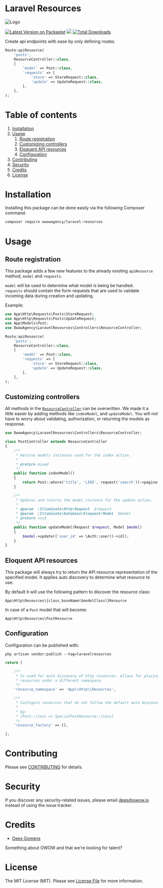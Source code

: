 # Laravel Resources

![Logo](https://i.imgur.com/5LjeSmD.png)

[![Latest Version on Packagist](https://img.shields.io/packagist/v/owowagency/laravel-resources.svg?style=flat-square)](https://packagist.org/packages/spatie/laravel-permission)
![](https://github.com/owowagency/package-name/workflows/Run%20Tests/badge.svg?branch=master)
[![Total Downloads](https://img.shields.io/packagist/dt/owowagency/laravel-resources.svg?style=flat-square)](https://packagist.org/packages/owowagency/laravel-resources)

Create api endpoints with ease by only defining routes.

```php
Route:apiResource(
    'posts',
    ResourceController::class,
    [
        'model' => Post::class,
        'requests' => [
            'store' => StoreRequest::class,
            'update' => UpdateRequest::class,
        ],
    ],
);
```

# Table of contents

1. [Installation](#installation)
2. [Usage](#usage)
    1. [Route registration](#route-registration)
    2. [Customizing controllers](#customizing-controllers)
    3. [Eloquent API resources](#eloquent-api-resources)
    4. [Configuration](#configuration)
3. [Contributing](#contributing)
4. [Security](#security)
5. [Credits](#credits)
6. [License](#license)

# Installation

Installing this package can be done easily via the following Composer command.

```bash
composer require owowagency/laravel-resources
```

# Usage

## Route registration

This package adds a few new features to the already existing `apiResource` method, `model` and `requests`.

`model` will be used to determine what model is being be handled. <br>
`requests` should contain the form requests that are used to validate incoming data during creation and updating.


Example:
```php
use App\Http\Requests\Posts\StoreRequest;
use App\Http\Requests\Posts\UpdateRequest;
use App\Models\Post;
use OwowAgency\LaravelResources\Controllers\ResourceController;

Route:apiResource(
    'posts',
    ResourceController::class,
    [
        'model' => Post::class,
        'requests' => [
            'store' => StoreRequest::class,
            'update' => UpdateRequest::class,
        ],
    ],
);
```

## Customizing controllers

All methods in the [`ResourceController`](https://github.com/owowagency/laravel-resources/blob/master/src/Controllers/ResourceController.php) can be overwritten. We made it a little easier by adding methods like `indexModel`, and `updateModel`. You will not have to worry about validating, authorization, or returning the models as response.

```php
use OwowAgency\LaravelResources\Controllers\ResourceController;

class PostController extends ResourceController
{
    /**
     * Returns models instances used for the index action.
     * 
     * @return mixed
     */
    public function indexModel()
    {
        return Post::where('title', 'LIKE', request('search'))->paginate();
    }

    /**
     * Updates and returns the model instance for the update action.
     * 
     * @param  \Illuminate\Http\Request  $request
     * @param  \Illuminate\Database\Eloquent\Model  $model
     * @return void
     */
    public function updateModel(Request $request, Model $model)
    {
        $model->update(['user_id' => \Auth::user()->id]);
    }
}
```

## Eloquent API resources

This package will always try to return the API resource representation of the specified model. It applies auto discovery to determine what resource to use.

By default it will use the following pattern to discover the resource class:
```
App\Http\Resources\{class_baseName($modelClass)}Resource
```
In case of a `Post` model that will become:
```
App\Http\Resources\PostResource
```

## Configuration

Configuration can be published with:
```
php artisan vendor:publish --tag=laravelresources
```

```php
return [

    /**
     * Is used for auto discovery of http resources. Allows for placing
     * resources under a different namespace.
     */
    'resource_namespace' => 'App\\Http\\Resources',

    /**
     * Configure resources that do not follow the default auto discovery rules.
     * 
     * Eg:
     * [Post::class => SpecialPostResource::class]
     */
    'resource_factory' => [],

];
```

# Contributing

Please see [CONTRIBUTING](https://github.com/owowagency/package-name/blob/main/CONTRIBUTING.md) for details.

# Security

If you discover any security-related issues, please email dees@owow.io instead of using the issue tracker.

# Credits

- [Dees Oomens](https://github.com/dees040)

Something about OWOW and that we're looking for talent?

# License

The MIT License (MIT). Please see [License File](https://github.com/owowagency/package-name/blob/main/LICENSE.md) for more information.

